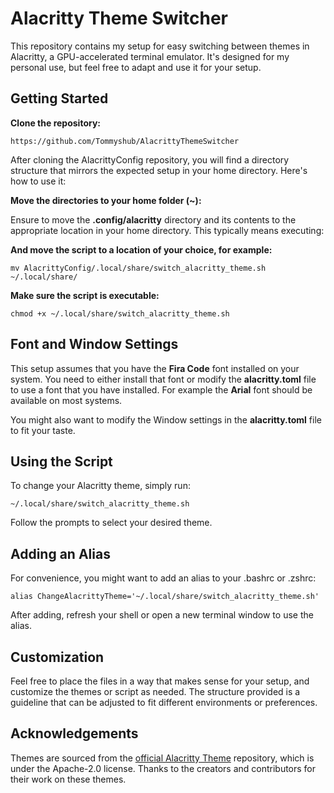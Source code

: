 # Alacritty Theme Switcher

This repository contains my setup for easy switching between themes in Alacritty, a GPU-accelerated terminal emulator. It's designed for my personal use, but feel free to adapt and use it for your setup.

## Getting Started

**Clone the repository:**

```
https://github.com/Tommyshub/AlacrittyThemeSwitcher
```

After cloning the AlacrittyConfig repository, you will find a directory structure that mirrors the expected setup in your home directory. Here's how to use it:

**Move the directories to your home folder (~):**

Ensure to move the **.config/alacritty** directory and its contents to the appropriate location in your home directory. This typically means executing:

**And move the script to a location of your choice, for example:**

```
mv AlacrittyConfig/.local/share/switch_alacritty_theme.sh ~/.local/share/
```

**Make sure the script is executable:**

```
chmod +x ~/.local/share/switch_alacritty_theme.sh
```

## Font and Window Settings

This setup assumes that you have the **Fira Code** font installed on your system. You need to either install that font or modify the **alacritty.toml** file to use a font that you have installed. For example the **Arial** font should be available on most systems.

You might also want to modify the Window settings in the **alacritty.toml** file to fit your taste.

## Using the Script

To change your Alacritty theme, simply run:

```
~/.local/share/switch_alacritty_theme.sh
```

Follow the prompts to select your desired theme.

## Adding an Alias

For convenience, you might want to add an alias to your .bashrc or .zshrc:

```
alias ChangeAlacrittyTheme='~/.local/share/switch_alacritty_theme.sh'
```

After adding, refresh your shell or open a new terminal window to use the alias.

## Customization

Feel free to place the files in a way that makes sense for your setup, and customize the themes or script as needed. The structure provided is a guideline that can be adjusted to fit different environments or preferences.

## Acknowledgements

Themes are sourced from the [official Alacritty Theme](https://github.com/alacritty/alacritty-theme/) repository, which is under the Apache-2.0 license. Thanks to the creators and contributors for their work on these themes.
